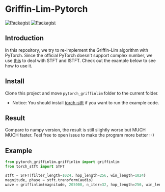 # Griffin-Lim-Pytorch 

[![Packagist](https://img.shields.io/badge/Pytorch-1.3.0-red.svg)]()
[![Packagist](https://img.shields.io/badge/Python-3.7.0-blue.svg)]()

Introduction
---
In this repository, we try to re-implement the Griffin-Lim algorithm with PyTorch. Since the official PyTorch doesn't support complex number, we use [this](https://github.com/pseeth/torch-stft) to deal with STFT and ISTFT. Check out the example below to see how to use it.

Install
---
Clone this project and move `pytorch_griffinlim` folder to the current folder. 
* Notice: You should install  [torch-stft](https://github.com/pseeth/torch-stft) if you want to run the example code.

Result
---
Compare to numpy version, the result is still slightly worse but MUCH MUCH faster. Feel free to open issue to make the program more better :-)

Example
---
```python
from pytorch_griffinlim.griffinlim import griffinlim
from torch_stft import STFT

stft = STFT(filter_length=1024, hop_length=256, win_length=1024)
magnitude, phase = stft.transform(audio)
wave = griffinlim(magnitude, 205000, n_iter=32, hop_length=256, win_length=1024)
```